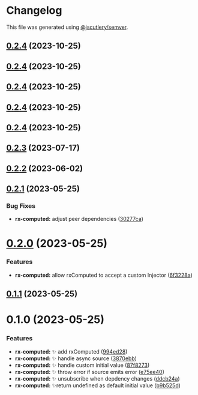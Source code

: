 # Changelog

This file was generated using [@jscutlery/semver](https://github.com/jscutlery/semver).

## [0.2.4](https://github.com/jscutlery/devkit/compare/rx-computed-0.2.3...rx-computed-0.2.4) (2023-10-25)



## [0.2.4](https://github.com/jscutlery/devkit/compare/rx-computed-0.2.3...rx-computed-0.2.4) (2023-10-25)



## [0.2.4](https://github.com/jscutlery/devkit/compare/rx-computed-0.2.3...rx-computed-0.2.4) (2023-10-25)



## [0.2.4](https://github.com/jscutlery/devkit/compare/rx-computed-0.2.3...rx-computed-0.2.4) (2023-10-25)



## [0.2.4](https://github.com/jscutlery/devkit/compare/rx-computed-0.2.3...rx-computed-0.2.4) (2023-10-25)



## [0.2.3](https://github.com/jscutlery/devkit/compare/rx-computed-0.2.2...rx-computed-0.2.3) (2023-07-17)



## [0.2.2](https://github.com/jscutlery/devkit/compare/rx-computed-0.2.1...rx-computed-0.2.2) (2023-06-02)



## [0.2.1](https://github.com/jscutlery/devkit/compare/rx-computed-0.2.0...rx-computed-0.2.1) (2023-05-25)


### Bug Fixes

* **rx-computed:** adjust peer dependencies ([30277ca](https://github.com/jscutlery/devkit/commit/30277ca6e14d68c19497fa280e95ed6a262d562b))



# [0.2.0](https://github.com/jscutlery/devkit/compare/rx-computed-0.1.1...rx-computed-0.2.0) (2023-05-25)


### Features

* **rx-computed:** allow rxComputed to accept a custom Injector ([6f3228a](https://github.com/jscutlery/devkit/commit/6f3228a0413070c3f4fd0178420b204a2e825f04))



## [0.1.1](https://github.com/jscutlery/devkit/compare/rx-computed-0.1.0...rx-computed-0.1.1) (2023-05-25)



# 0.1.0 (2023-05-25)


### Features

* **rx-computed:** ✨ add rxComputed ([994ed28](https://github.com/jscutlery/devkit/commit/994ed283c5ee4068eac424ceb5c1b4d3f09b891d))
* **rx-computed:** ✨ handle async source ([3870ebb](https://github.com/jscutlery/devkit/commit/3870ebbbabd6fba0f2491c9cbe45d1feba723b47))
* **rx-computed:** ✨ handle custom initial value ([87f8273](https://github.com/jscutlery/devkit/commit/87f827394461431ebb7e2766b7dae6a418c98a46))
* **rx-computed:** ✨ throw error if source emits error ([e75ee40](https://github.com/jscutlery/devkit/commit/e75ee408720a88e1be0582cd89eb782fbf92efe7))
* **rx-computed:** ✨ unsubscribe when depdency changes ([ddcb24a](https://github.com/jscutlery/devkit/commit/ddcb24ac4f8438008638661963c81e8b46ad8424))
* **rx-computed:** ✨return undefined as default initial value ([b9b525d](https://github.com/jscutlery/devkit/commit/b9b525d08b50eb0bca6f5d5386f4982eba152f06))
